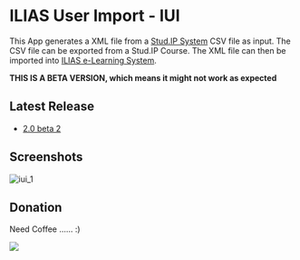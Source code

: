 # ILIAS User Import - IUI
This App generates a XML file from a [Stud.IP System](http://www.studip.de/) CSV file as input. The CSV file can be exported from a Stud.IP Course.
The XML file can then be imported into [ILIAS e-Learning System](http://www.ilias.de/).

**THIS IS A BETA VERSION, which means it might not work as expected**

## Latest Release
  * [2.0 beta 2](https://github.com/iFadi/ilias-userimport/releases/download/2.0.beta3/IUI_2_beta3.jar)

## Screenshots
![iui_1](https://dl.dropbox.com/u/3098106/IUI/IUI_2.0.0_beta.png)

## Donation
Need Coffee ...... :)

[<img src="https://www.paypalobjects.com/en_US/i/btn/btn_donate_LG.gif">](https://www.paypal.com/cgi-bin/webscr?cmd=_donations&business=fadi_asbih%40yahoo%2ede&lc=US&item_name=Support%20Developing%20ILIAS%20User%20Import&no_note=0&currency_code=EUR&bn=PP%2dDonationsBF%3abtn_donate_LG%2egif%3aNonHostedGuest)

